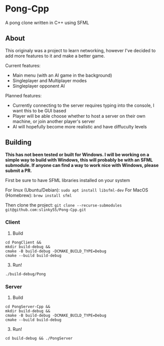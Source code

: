 # Pong-Cpp
A pong clone written in C++ using SFML

## About

This originaly was a project to learn networking, however I've decided to add more features to it and make a better game.

Current features:
- Main menu (with an AI game in the background)
- Singleplayer and Multiplayer modes
- Singleplayer opponent AI

Planned features:
- Currently connecting to the server requires typing into the console, I want this to be GUI based
- Player will be able choose whether to host a server on their own machine, or join another player's server
- AI will hopefully become more realistic and have diffuculty levels

## Building

**This has not been tested or built for Windows. I will be working on a simple way to build with Windows, this will probably be with an SFML submodule. If anyone can find a way to work nice with Windows, please submit a PR.**

First be sure to have SFML libraries installed on your system

For linux (Ubuntu/Debian): ```sudo apt install libsfml-dev```
For MacOS (Homebrew): ```brew install sfml```

Then clone the project: ```git clone --recurse-submodules git@github.com:slinky55/Pong-Cpp.git```

### Client
1. Build
```
cd PongClient &&
mkdir build-debug &&
cmake -B build-debug -DCMAKE_BUILD_TYPE=Debug
cmake --build build-debug
```
3. Run!
```
./build-debug/Pong
```

### Server
1. Build
```
cd PongServer-Cpp &&
mkdir build-debug &&
cmake -B build-debug -DCMAKE_BUILD_TYPE=Debug
cmake --build build-debug
```
3. Run!
```
cd build-debug && ./PongServer
```
